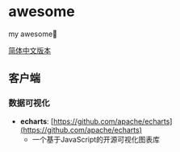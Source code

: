 # awesome
my awesome🍝

[简体中文版本](https://github.com/laoer536/awesome/blob/main/README-zh.md)

## 客户端

### 数据可视化

- **echarts**: [https://github.com/apache/echarts](https://github.com/apache/echarts)
  - 一个基于JavaScript的开源可视化图表库

